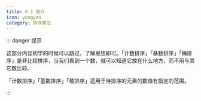 ```yaml
---
title: 6.1 简介
icon: yongyan
category: 排序算法
---
```


::: danger 提示

这部分内容初学的时候可以跳过，了解思想即可。「计数排序」「基数排序」「桶排序」是非比较排序，当我们看到一个数，就可以知道它放在什么地方，而不用与其它数比较。

「计数排序」「基数排序」「桶排序」适用于待排序的元素的数值有指定的范围。

::: 

